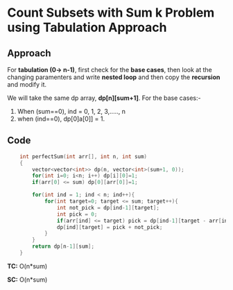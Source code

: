 # Count Subsets with Sum k Problem using Tabulation Approach

## Approach

For **tabulation (0-> n-1)**, first check for the **base cases**, then look at the changing paramenters and write **nested loop** and then copy the **recursion** and modify it.

We will take the same dp array, **dp[n][sum+1]**. For the base cases:-

1. When (sum==0), ind = 0, 1, 2, 3,....., n
2. when (ind==0), dp[0]a[0]] = 1.

## Code

```c++
    int perfectSum(int arr[], int n, int sum)
	{
        vector<vector<int>> dp(n, vector<int>(sum+1, 0));
        for(int i=0; i<n; i++) dp[i][0]=1;
        if(arr[0] <= sum) dp[0][arr[0]]=1;

        for(int ind = 1; ind < n; ind++){
            for(int target=0; target <= sum; target++){
                int not_pick = dp[ind-1][target];
	            int pick = 0;
	            if(arr[ind] <= target) pick = dp[ind-1][target - arr[ind]];
	            dp[ind][target] = pick + not_pick;
            }
        }
        return dp[n-1][sum];
	}
```

**TC:** O(n\*sum)

**SC:** O(n\*sum)
